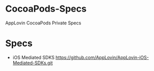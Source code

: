 # CocoaPods-Specs

AppLovin CocoaPods Private Specs

# Specs

- iOS Mediated SDKS
https://github.com/AppLovin/AppLovin-iOS-Mediated-SDKs.git